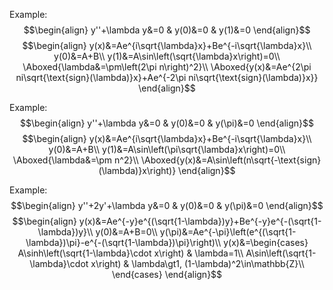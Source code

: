 
Example:
$$\begin{align}
y''+\lambda y&=0 & y(0)&=0 & y(1)&=0
\end{align}$$
$$\begin{align}
y(x)&=Ae^{i\sqrt{\lambda}x}+Be^{-i\sqrt{\lambda}x}\\
y(0)&=A+B\\
y(1)&=A\sin\left(\sqrt{\lambda}x\right)=0\\
\Aboxed{\lambda&=\pm\left(2\pi n\right)^2}\\
\Aboxed{y(x)&=Ae^{2\pi ni\sqrt{\text{sign}(\lambda)}x}+Ae^{-2\pi ni\sqrt{\text{sign}(\lambda)}x}}
\end{align}$$

Example:
$$\begin{align}
y''+\lambda y&=0 & y(0)&=0 & y(\pi)&=0
\end{align}$$
$$\begin{align}
y(x)&=Ae^{i\sqrt{\lambda}x}+Be^{-i\sqrt{\lambda}x}\\
y(0)&=A+B\\
y(1)&=A\sin\left(\pi\sqrt{\lambda}x\right)=0\\
\Aboxed{\lambda&=\pm n^2}\\
\Aboxed{y(x)&=A\sin\left(n\sqrt{-\text{sign}(\lambda)}x\right)}
\end{align}$$


Example:
$$\begin{align}
y''+2y'+\lambda y&=0 & y(0)&=0 & y(\pi)&=0
\end{align}$$
$$\begin{align}
y(x)&=Ae^{-y}e^{(\sqrt{1-\lambda})y}+Be^{-y}e^{-(\sqrt{1-\lambda})y}\\
y(0)&=A+B=0\\
y(\pi)&=Ae^{-\pi}\left(e^{(\sqrt{1-\lambda})\pi}-e^{-(\sqrt{1-\lambda})\pi}\right)\\
y(x)&=\begin{cases}
A\sinh\left(\sqrt{1-\lambda}\cdot x\right) & \lambda=1\\
A\sin\left(\sqrt{1-\lambda}\cdot x\right) & \lambda\gt1, (1-\lambda)^2\in\mathbb{Z}\\
\end{cases}
\end{align}$$
